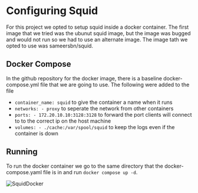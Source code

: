 # Configuring Squid
For this project we opted to setup squid inside a docker container. The first image that we tried was the ubunut squid image, but the image was bugged and would not run so we had to use an alternate image. The image tath we opted to use was sameersbn/squid.

## Docker Compose
In the github repository for the docker image, there is a baseline docker-compose.yml file that we are going to use. The following were added to the file 
* `container_name: squid` to give the container a name when it runs
* `networks: - proxy` to seperate the network from other containers
* `ports: - 172.20.10.10:3128:3128` to forward the port clients will connect to to the correct ip on the host machine
* `volumes: - ./cache:/var/spool/squid` to keep the logs even if the container is down

## Running
To run the docker container we go to the same directory that the docker-compose.yaml file is in and run `docker compose up -d`.

![SquidDocker](https://user-images.githubusercontent.com/55543355/228108406-2a59e4d8-5dfb-4e0a-b36f-7dfb764119af.jpg)

